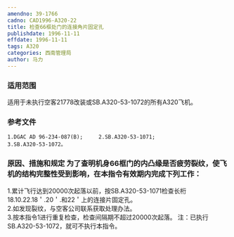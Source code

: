 ```yaml
---
amendno: 39-1766  
cadno: CAD1996-A320-22  
title: 检查66框处门的连接角片固定孔  
publishdate: 1996-11-11  
effdate: 1996-11-11  
tags: A320  
categories: 西南管理局  
author: 马力  
---
```

  
### 适用范围  
适用于未执行空客21778改装或SB.A320-53-1072的所有A320飞机。  
  
<!--more-->  
### 参考文件  
    1.DGAC AD 96-234-087(B);     2.SB.A320-53-1071;  
    3.SB.A320-53-1072。  
  
### 原因、措施和规定 为了查明机身66框门的内凸缘是否疲劳裂纹，使飞机的结构完整性受到影响，在本指令有效期内完成下列工作：  
1.累计飞行达到20000次起落以前，按SB.A320-53-1071检查长桁  
18.10.22.18＇.20＇.和22＇上的连接片固定孔。  
    2.如发现裂纹，与空客公司联系获取处理办法。  
    3.按本指令1进行重复检查，检查间隔期不超过20000次起落。     注：已执行SB.A320-53-1072，就可不执行本指令。  
  
